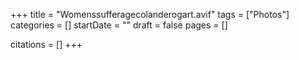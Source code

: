 +++
title = "Womenssufferagecolanderogart.avif"
tags = ["Photos"]
categories = []
startDate = ""
draft = false
pages = []

citations = []
+++
